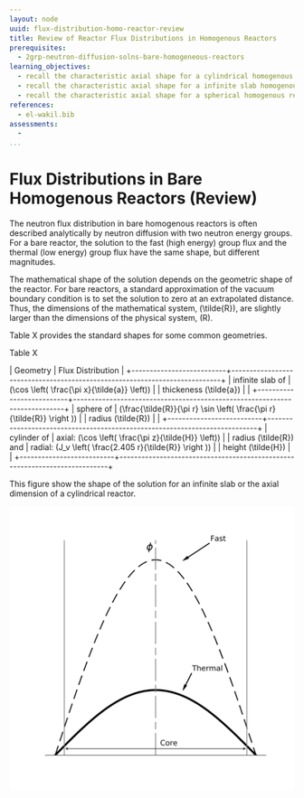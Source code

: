 ```yaml
---
layout: node
uuid: flux-distribution-homo-reactor-review
title: Review of Reactor Flux Distributions in Homogenous Reactors
prerequisites:
  - 2grp-neutron-diffusion-solns-bare-homogeneous-reactors
learning_objectives:
  - recall the characteristic axial shape for a cylindrical homogenous reactor
  - recall the characteristic axial shape for a infinite slab homogenous reactor
  - recall the characteristic axial shape for a spherical homogenous reactor
references:
  - el-wakil.bib
assessments: 
  - 
...
```



# Flux Distributions in Bare Homogenous Reactors (Review)

The neutron flux distribution in bare homogenous reactors is often described
analytically by neutron diffusion with two neutron energy groups.  For a bare
reactor, the solution to the fast (high energy) group flux and the thermal
(low energy) group flux have the same shape, but different magnitudes.

The mathematical shape of the solution depends on the geometric shape of the
reactor.  For bare reactors, a standard approximation of the vacuum boundary
condition is to set the solution to zero at an extrapolated distance.  Thus,
the dimensions of the mathematical system, \(\tilde{R}\), are slightly larger
than the dimensions of the physical system, \(R\).

Table X provides the standard shapes for some common geometries.

Table X

| Geometry                 |  Flux Distribution                                                        |
+--------------------------+---------------------------------------------------------------------------+
| infinite slab of         |  \(\cos \left( \frac{\pi x}{\tilde{a}} \left)\)                           |
| thickeness \(\tilde{a}\) |                                                                           |
+--------------------------+---------------------------------------------------------------------------+
| sphere of                |  \(\frac{\tilde{R}}{\pi r} \sin \left( \frac{\pi r}{\tilde{R}} \right )\) |
| radius \(\tilde{R}\)     |                                                                           |
+--------------------------+---------------------------------------------------------------------------+
| cylinder of              | axial: \(\cos \left( \frac{\pi z}{\tilde{H}} \left)\)                     |
| radius \(\tilde{R}\) and | radial: \(J_v \left( \frac{2.405 r}{\tilde{R}} \right )\)                 |
| height \(\tilde{H}\)     |                                                                           |
+--------------------------+---------------------------------------------------------------------------+

This figure show the shape of the solution for an infinite slab or the axial
dimension of a cylindrical reactor.

![Thermal and fast flux distributions (arbitrary units) for a ](img/cos_flux.svg)

